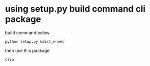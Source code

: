 # using setup.py build command cli package


build command below

```shell
python setup.py bdist_wheel
```

then use this package

```shell
clio
```
